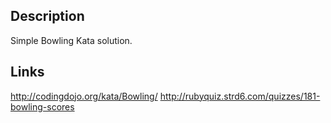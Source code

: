
## Description
Simple Bowling Kata solution.


## Links
http://codingdojo.org/kata/Bowling/
http://rubyquiz.strd6.com/quizzes/181-bowling-scores

